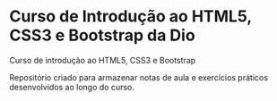 # Curso de Introdução ao HTML5, CSS3 e Bootstrap da Dio

Curso de introdução ao HTML5, CSS3 e Bootstrap

Repositório criado para armazenar notas de aula e exercícios práticos desenvolvidos ao longo do curso.

